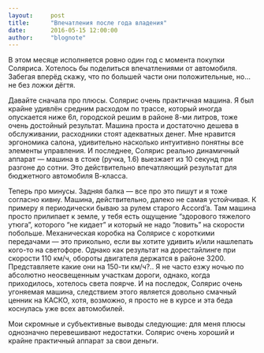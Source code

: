 ```yaml
---
layout:     post
title:      "Впечатления после года владения"
date:       2016-05-15 12:00:00
author:     "blognote"
---
```


В этом месяце исполняется ровно один год с момента покупки Соляриса. Хотелось бы поделиться впечатлениями от автомобиля. Забегая вперёд скажу, что по большей части они положительные, но… не без ложки дёгтя.

Давайте сначала про плюсы. Солярис очень практичная машина. Я был крайне удивлён средним расходом по трассе, который иногда опускается ниже 6л, городской решим в районе 8-ми литров, тоже очень достойный результат.
Машина проста и достаточно дешева в обслуживании, расходники стоят адекватных денег.
Мне нравится эргономика салона, удивительно насколько интуитивно понятны все элементы управления.
И последнее, Солярис реально динамичный аппарат — машина в стоке (ручка, 1.6) выезжает из 10 секунд при разгоне до сотни. Это действительно впечатляющий результат для бюджетного автомобиля В-класса.

Теперь про минусы. Задняя балка — все про это пишут и я тоже согласно кивну. Машина, действительно, далеко не самая устойчивая. К примеру я периодически бываю за рулем старого Accord’a. Там машина просто прилипает к земле, у тебя есть ощущение “здорового тяжелого утюга”, которого “не кидает” и который не надо “ловить” на скорости побольше.
Механическая коробка на Солярисе с короткими передачами — это прикольно, если вы хотите удивить и/или нашлепать кого-то на светофоре. Однако как результат на дорестайлинге при скорости 110 км/ч, обороты двигателя держатся в районе 3200. Представляете какие они на 150-ти км/ч?..
Я не часто езжу ночью по абсолютно неосвещенным участкам дороги, однако, когда приходилось, хотелось света поярче.
И на последок, Солярис очень угоняемая машина, следствием этого является довольно смачный ценник на КАСКО, хотя, возможно, я просто не в курсе и эта беда коснулась уже всех автомобилей.

Мои скромные и субъективные выводы следующие: для меня плюсы однозначно перевешивают недостатки. Солярис очень хороший и крайне практичный аппарат за свои деньги.